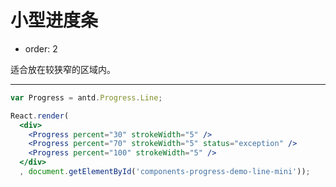 # 小型进度条

- order: 2

适合放在较狭窄的区域内。

---

````jsx
var Progress = antd.Progress.Line;

React.render(
  <div>
    <Progress percent="30" strokeWidth="5" />
    <Progress percent="70" strokeWidth="5" status="exception" />
    <Progress percent="100" strokeWidth="5" />
  </div>
  , document.getElementById('components-progress-demo-line-mini'));
````
